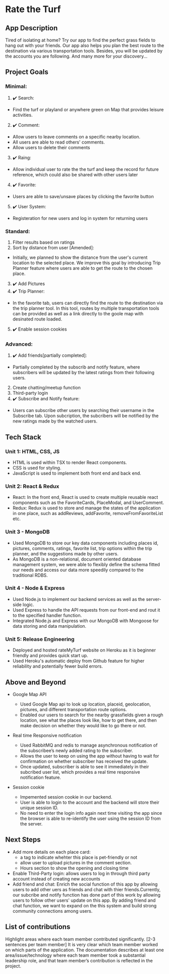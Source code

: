# Rate the Turf

## App Description
Tired of isolating at home? Try our app to find the perfect grass fields to hang out with your friends. Our app also helps you plan the best route to the destination via various transportation tools. Besides, you will be updated by the accounts you are following. And many more for your discovery...

## Project Goals
### Minimal:
1. :heavy_check_mark: Search: 
  - Find the turf or playland or anywhere green on Map that provides leisure activities.
2. :heavy_check_mark: Comment: 
  - Allow users to leave comments on a specific nearby location.
  - All users are able to read others' comments.
  - Allow users to delete their comments
3. :heavy_check_mark: Raing:
  - Allow individual user to rate the the turf and keep the record for future reference, which could also be shared with other users later
4. :heavy_check_mark: Favorite:
  - Users are able to save/unsave places by clicking the favorite button
5. :heavy_check_mark: User System:
  - Registeration for new users and log in system for returning users
 
### Standard:
1.  Filter results based on ratings
2.  Sort by distance from user [Amended]:
 - Initially, we planned to show the distance from the user's current location to the selected place. We improve this goal by introducing Trip Planner feature where users are able to get the route to the chosen place.  
3. :heavy_check_mark: Add Pictures
4. :heavy_check_mark: Trip Planner:
  - In the favorite tab, users can directly find the route to the destination via the trip planner tool. In this tool, routes by multiple transportation tools can be provided as well as a link directly to the goole map with desinated route loaded.
5. :heavy_check_mark: Enable session cookies

### Advanced:
1. :heavy_check_mark: Add friends[partially completed]:
  - Partially completed by the subscrib and notify feature, where subscribers will be updated by the latest ratings from their following users. 
2. Create chatting/meetup function
3. Third-party login
4.  :heavy_check_mark: Subscribe and Notify feature:
  - Users can subscribe other users by searching their username in the Subscribe tab. Upon subcription, the subcribers will be notified by the new ratings made by the watched users.

## Tech Stack
### Unit 1: HTML, CSS, JS
- HTML is used within TSX to render React components.
- CSS is used for styling.
- JavaScript is used to implement both front end and back end.

### Unit 2: React & Redux
 - React: In the front end, React is used to create multiple reusable react components such as the FavoriteCards, PlaceModal, and UserComment. 
 - Redux: Redux is used to store and manage the states of the application in one place, such as addReviews, addFavorite, removeFromFavoriteList etc.

### Unit 3 - MongoDB 
 - Used MongoDB to store our key data components including places id, pictures, comments, ratings, favorite list, trip options within the trip planner, and the     suggestions made by other users. 
 - As MongoDB is a non-relational, document oriented database management system, we were able to flexibly define the schema fitted our needs and access our data more speedily compared to the traditional RDBS. 

### Unit 4 - Node & Express 
 - Used Node.js to implement our backend services as well as the server-side logic. 
 - Used Express to handle the API requests from our front-end and rout it to the specified handler function.
 - Integrated Node.js and Express with our MongoDB with Mongoose for data storing and data manipulation.

### Unit 5: Release Engineering
 - Deployed and hosted rateMyTurf website on Heroku as it is beginner friendly and provides quick start up. 
 - Used Heroku's automatic deploy from Github feature for higher reliability and potentially fewer build errors.

## Above and Beyond
- Google Map API
  - Used Google Map api to look up location, placeid, geolocation, pictures, and different transportation route options. 
  - Enabled our users to search for the nearby grassfields given a rough location, see what the places look like, how to get there, and then make decision on     whether they would like to go there or not.

- Real time Responsive notification
  - Used RabbitMQ and redis to manage asynchronous notification of the subscribee’s newly added rating to the subscriber.
  - Allows the user to keep on using the app without having to wait for confirmation on whether subscriber has received the update.
  - Once updated, subscriber is able to see it immediately in their subcribed user list, which provides a real time responsive notification feature.


- Session cookie
  - Impemented session cookie in our backend. 
  - User is able to login to the account and the backend will store their unique session ID. 
  - No need to enter the login info again next time visiting the app since the browser is able to re-identify the user using the session ID from the server.


## Next Steps
- Add more details on each place card:
  - a tag to indicate whehter this place is pet-friendly or not
  - allow user to upload pictures in the comment section.
  - Hours section to show the opening and closing time 
- Enable Third-Party login: allows users to log in through third party account instead of creating new accounts
- Add friend and chat: Enrich the social function of this app by allowing users to add other uers as friends and chat with thier friends.Currently, our subcribe and notify function has done part of this work by allowing users to follow other users' update on this app. By adding friend and chat function, we want to expand on the this system and build strong community connections among users.

## List of contributions
Highlight areas where each team member contributed significantly. [2-3 sentences per team member]
It is very clear which team member worked on which parts of the application. The documentation describes at least one area/issue/technology where each team member took a substantial leadership role, and that team member’s contribution is reflected in the project.
